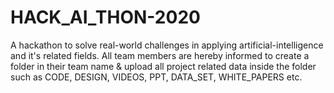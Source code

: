 # HACK_AI_THON-2020
A hackathon to solve real-world challenges in applying artificial-intelligence and it's related fields.
All team members are hereby informed to create a folder in their team name & upload all project related data inside the folder such as CODE, DESIGN, VIDEOS, PPT, DATA_SET, WHITE_PAPERS etc.
